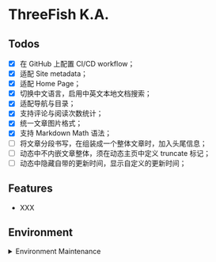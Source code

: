 # ThreeFish K.A.

## Todos

- [x] 在 GitHub 上配置 CI/CD workflow；
- [x] 适配 Site metadata；
- [x] 适配 Home Page；
- [x] 切换中文语言，启用中英文本地文档搜索；
- [x] 适配导航与目录；
- [x] 支持评论与阅读次数统计；
- [x] 统一文章图片格式；
- [x] 支持 Markdown Math 语法；
- [ ] 将文章分段书写，在组装成一个整体文章时，加入头尾信息；
- [ ] 动态中不内嵌文章整体，须在动态主页中定义 truncate 标记；
- [ ] 动态中隐藏自带的更新时间，显示自定义的更新时间；

## Features

- XXX

## Environment

<details>
    <summary>Environment Maintenance</summary>

1. Install Node.js

   ```bash
   # installs nvm (Node Version Manager)
   curl -o- https://raw.githubusercontent.com/nvm-sh/nvm/v0.39.7/install.sh | bash

   # download and install Node.js (you may need to restart the terminal)
   nvm install 20

   # verifies the right Node.js version is in the environment
   node -v # should print `v20.15.0`

   # verifies the right NPM version is in the environment
   npm -v # should print `10.7.0`
   ```

2. Create Project[aurelius-huang]

   ```bash
   npx create-docusaurus@latest aurelius-huang classic --typescript
   ```

3. Install Plugins

   ```bash
   # 支持中文的离线本地搜索插件
   yarn add @easyops-cn/docusaurus-search-local

   # 支持评论与阅读次数统计
   yarn add @waline/client

   # ant 图标
   yarn add @ant-design/icons

   # Markdown kate syntax
   yarn add rehype-katex
   yarn add remark-math
   ```

4. Install Runtime Packages

   ```bash
   yarn
   ```

5. Start Development Server

   ```bash
   yarn start
   ```

   This command starts a local development server and opens up a browser window. Most changes are reflected live without having to restart the server.

6. Build

   ```bash
   yarn build
   ```

   This command generates static content into the `build` directory and can be served using any static contents hosting service.

7. Deployment

   ```bash
   USE_SSH=true yarn deploy
   ```

   Not using SSH:

   ```
   GIT_USER=<Your GitHub username> yarn deploy
   ```

   If you are using GitHub pages for hosting, this command is a convenient way to build the website and push to the `gh-pages` branch.

</details>
